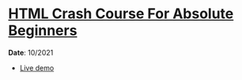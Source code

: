 <h1><a href="https://www.youtube.com/watch?v=UB1O30fR-EE&list=PLillGF-RfqbZTASqIqdvm1R5mLrQq79CU&index=1w" target="_blank">HTML Crash Course For Absolute Beginners</a></h1>
<p><strong>Date</strong>: 10/2021</p>
<ul>
  <li><a href="https://khalilagazal.github.io/playground/traversy-media/01-html/" target="_blank">Live demo</a></li>
</ul>
